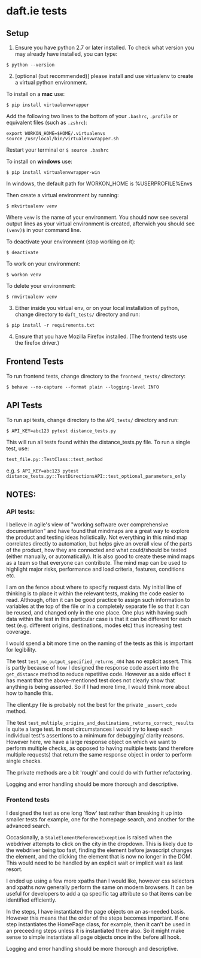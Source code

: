 # daft.ie tests

## Setup
1. Ensure you have python 2.7 or later installed. To check what version you may already have installed, you can type:

  `$ python --version`
  
2. [optional (but recommended)] please install and use virtualenv to create a virtual python environment. 

  To install on a **mac** use:

  `$ pip install virtualenvwrapper`
  
  Add the following two lines to the bottom of your `.bashrc`, `.profile` or equivalent files (such as `.zshrc`):

  ```
  export WORKON_HOME=$HOME/.virtualenvs
  source /usr/local/bin/virtualenvwrapper.sh
  ```
  
  Restart your terminal or `$ source .bashrc`
  
  To install on **windows** use:
  
  `$ pip install virtualenvwrapper-win`
  
  In windows, the default path for WORKON_HOME is %USERPROFILE%Envs
  
  Then create a virtual environment by running:
  
  `$ mkvirtualenv venv`
  
  Where `venv` is the name of your environment. You should now see several output lines as your virtual
  environment is created, afterwich you should see `(venv)$` in your command line.
  
  To deactivate your environment (stop working on it):
  
  `$ deactivate`
  
  To work on your environment:
  
  `$ workon venv`
  
  To delete your environment:
  
  `$ rmvirtualenv venv`
  

3. Either inside you virtual env, or on your local installation of python, change directory to `daft_tests/` directory and run:

  `$ pip install -r requirements.txt`
  
4. Ensure that you have Mozilla Firefox installed. (The frontend tests use the firefox driver.)

## Frontend Tests
To run frontend tests, change directory to the `frontend_tests/` directory:

  `$ behave --no-capture --format plain --logging-level INFO`

## API Tests
To run api tests, change directory to the `API_tests/` directory and run:

  `$ API_KEY=abc123 pytest distance_tests.py`
  
  This will run all tests found within the distance_tests.py file. To run a single test, use:
  
  `test_file.py::TestClass::test_method`
  
  e.g. `$ API_KEY=abc123 pytest distance_tests.py::TestDirectionsAPI::test_optional_parameters_only`
  

## NOTES:

### API tests:

I believe in agile's view of "working software over comprehensive documentation" and have found that mindmaps are a great way to explore the product and testing ideas holistically.
Not everything in this mind map correlates directly to automation, but helps give an overall view of the parts of the product, how they are connected and what could/should be tested (either manually, or automatically). It is also good to create these mind maps as a team so that everyone can contribute. The mind map can be used to highlight major risks, performance and load criteria, features, conditions etc.

I am on the fence about where to specify request data. My initial line of thinking is to place it within the relevant tests, making the code easier to read. Although, often it can be good practice to assign such information to variables at the top of the file or in a completely separate file so that it can be reused, and changed only in the one place. One plus with having such data within the test in this particular case is that it can be different for each test (e.g. different origins, destinations, modes etc) thus increasing test coverage.

I would spend a bit more time on the naming of the tests as this is important for legibility.

The test `test_no_output_specified_returns_404` has no explicit assert. This is partly because of how I designed the response code assert into the `get_distance` method to reduce repetitive code. However as a side effect it has meant that the above-mentioned test does not clearly show that anything is being asserted. So if I had more time, I would think more about how to handle this.

The client.py file is probably not the best for the private `_assert_code` method.

The test `test_multiple_origins_and_destinations_returns_correct_results` is quite a large test. In most circumstances I would try to keep each individual test's assertions to a minimum for debugging/ clarity reasons. However here, we have a large response object on which we want to perform multiple checks, as opposed to having multiple tests (and therefore multiple requests) that return the same response object in order to perform single checks.

The private methods are a bit 'rough' and could do with further refactoring.

Logging and error handling should be more thorough and descriptive.

### Frontend tests

I designed the test as one long 'flow' test rather than breaking it up into smaller tests for example, one for the homepage search, and another for the advanced search.

Occasionally, a `StaleElementReferenceException` is raised when the webdriver attempts to click on the city in the dropdown. This is likely due to the webdriver being too fast, finding the element before javascript changes the element, and the clicking the element that is now no longer in the DOM. This would need to be handled by an explicit wait or implicit wait as last resort.

I ended up using a few more xpaths than I would like, however css selectors and xpaths now generally perform the same on modern browsers. It can be useful for developers to add a qa specific tag attribute so that items can be identified efficiently.

In the steps, I have instantiated the page objects on an as-needed basis. However this means that the order of the steps becomes important. If one step instantiates the HomePage class, for example, then it can't be used in an preceeding steps unless it is instantiated there also. So it might make sense to simple instantiate all page objects once in the before all hook.

Logging and error handling should be more thorough and descriptive.
